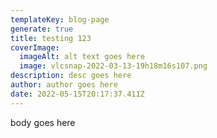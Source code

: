 ```yaml
---
templateKey: blog-page
generate: true
title: testing 123
coverImage:
  imageAlt: alt text goes here
  image: vlcsnap-2022-03-13-19h18m16s107.png
description: desc goes here
author: author goes here
date: 2022-05-15T20:17:37.411Z
---
```


body goes here
